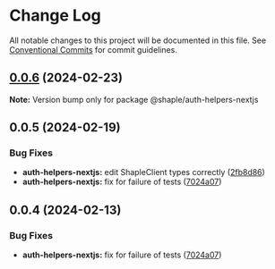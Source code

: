 # Change Log

All notable changes to this project will be documented in this file.
See [Conventional Commits](https://conventionalcommits.org) for commit guidelines.

## [0.0.6](https://github.com/1dennispark/shaple-js/compare/@shaple/auth-helpers-nextjs@0.0.5...@shaple/auth-helpers-nextjs@0.0.6) (2024-02-23)

**Note:** Version bump only for package @shaple/auth-helpers-nextjs





## 0.0.5 (2024-02-19)


### Bug Fixes

* **auth-helpers-nextjs:** edit ShapleClient types correctly ([2fb8d86](https://github.com/1dennispark/shaple-js/commit/2fb8d8639950cc3a3ec4bacab5b95cfed91f8d9f))
* **auth-helpers-nextjs:** fix for failure of tests ([7024a07](https://github.com/1dennispark/shaple-js/commit/7024a07ac9efc003e81af633d2b534b544ca7b41))





## 0.0.4 (2024-02-13)


### Bug Fixes

* **auth-helpers-nextjs:** fix for failure of tests ([7024a07](https://github.com/1dennispark/shaple-js/commit/7024a07ac9efc003e81af633d2b534b544ca7b41))
